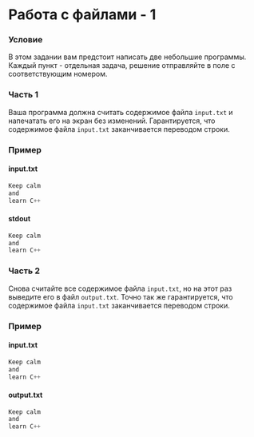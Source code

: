 # Работа с файлами - 1

### Условие
 
В этом задании вам предстоит написать две небольшие программы. Каждый пункт - отдельная задача, решение отправляйте в поле с соответствующим номером.

### Часть 1

Ваша программа должна считать содержимое файла `input.txt` и напечатать его на экран без изменений. Гарантируется, что содержимое файла `input.txt` заканчивается переводом строки.

### Пример

#### input.txt

```objectivec
Keep calm
and
learn C++
```
#### stdout

```objectivec
Keep calm
and
learn C++
```
### Часть 2

Снова считайте все содержимое файла `input.txt`, но на этот раз выведите его в файл `output.txt`. Точно так же гарантируется, что содержимое файла `input.txt` заканчивается переводом строки. 

### Пример

#### input.txt

```objectivec
Keep calm
and
learn C++
```
#### output.txt

```objectivec
Keep calm
and
learn C++
```
